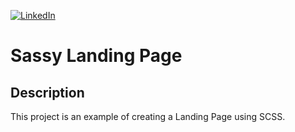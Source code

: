 [![LinkedIn][linkedin-shield]][linkedin-url-Bucsa]



# Sassy Landing Page

## Description

This project is an example of creating a Landing Page using SCSS.




[linkedin-shield]: https://img.shields.io/badge/-LinkedIn-black.svg?style=for-the-badge&logo=linkedin&colorB=555
[linkedin-url-Bucsa]: https://www.linkedin.com/in/justin-bucsa